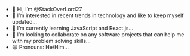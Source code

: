 - 👋 Hi, I’m @StackOverLord27
- 👀 I’m interested in recent trends in technology and like to keep myself updated...
- 🌱 I’m currently learning JavaScript and React.js...
- 💞️ I’m looking to collaborate on any software projects that can help me with my problem solving skills...
- 😄 Pronouns: He/Him...

<!---
StackOverLord27/StackOverLord27 is a ✨ special ✨ repository because its `README.md` (this file) appears on your GitHub profile.
You can click the Preview link to take a look at your changes.
--->
